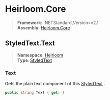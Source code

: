 # Heirloom.Core

> **Framework**: .NETStandard,Version=v2.1  
> **Assembly**: [Heirloom.Core][0]  

## StyledText.Text

> **Namespace**: [Heirloom][0]  
> **Type**: [StyledText][1]  

### Text

Gets the plain text component of this [StyledText][1] .

```cs
public string Text { get; }
```

[0]: ../../../Heirloom.Core.md
[1]: ../StyledText.md

